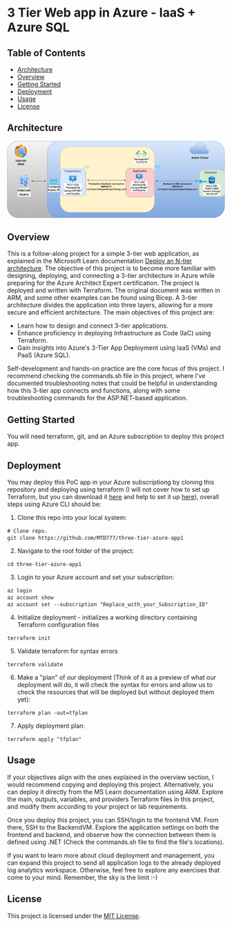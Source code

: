 # 3 Tier Web app in Azure - IaaS + Azure SQL

## Table of Contents

- [Architecture](#architecture) 
- [Overview](#overview)
- [Getting Started](#getting-started)
- [Deployment](#deployment)
- [Usage](#usage)
- [License](#license)

## Architecture

![Architecture Diagram](<https://github.com/MTD777/three-tier-azure-app1/blob/main/images/3-tier-webapp.drawio.png>)

## Overview

This is a follow-along project for a simple 3-tier web application, as explained in the Microsoft Learn documentation [Deploy an N-tier architecture][Deploy an N-tier architecture]. The objective of this project is to become more familiar with designing, deploying, and connecting a 3-tier architecture in Azure while preparing for the Azure Architect Expert certification. The project is deployed and written with Terraform. The original document was written in ARM, and some other examples can be found using Bicep. A 3-tier architecture divides the application into three layers, allowing for a more secure and efficient architecture. The main objectives of this project are:

- Learn how to design and connect 3-tier applications.
- Enhance proficiency in deploying Infrastructure as Code (IaC) using Terraform.
- Gain insights into Azure's 3-Tier App Deployment using IaaS (VMs) and PaaS (Azure SQL).

Self-development and hands-on practice are the core focus of this project. I recommend checking the commands.sh file in this project, where I've documented troubleshooting notes that could be helpful in understanding how this 3-tier app connects and functions, along with some troubleshooting commands for the ASP.NET-based application.

## Getting Started

You will need terraform, git, and an Azure subscription to deploy this project app.

## Deployment

You may deploy this PoC app in your Azure subscriptiong by cloning this repository and deploying using terraform (I will not cover how to set up Terraform, but you can download it [here](<https://developer.hashicorp.com/terraform/downloads>) and help to set it up [here](<https://learn.microsoft.com/en-us/azure/developer/terraform/get-started-cloud-shell-bash?tabs=bash>)), overall steps using Azure CLI should be:

1. Clone this repo into your local system:
```
# Clone repo. 
git clone https://github.com/MTD777/three-tier-azure-app1
```
2. Navigate to the root folder of the project:

```
cd three-tier-azure-app1
```

3. Login to your Azure account and set your subscription:

```
az login
az account show
az account set --subscription "Replace_with_your_Subscription_ID"
```

4. Initialize deployment - initializes a working directory containing Terraform configuration files

```
terraform init
```

5. Validate terraform for syntax errors

```
terraform validate
```

6. Make a "plan" of our deployment (Think of it as a preview of what our deployment will do, it will check the syntax for errors and allow us to check the resources that will be deployed but without deployed them yet):

```
terraform plan -out=tfplan
```

7. Apply deployment plan:

```
terraform apply "tfplan"
```

## Usage

If your objectives align with the ones explained in the overview section, I would recommend copying and deploying this project. Alternatively, you can deploy it directly from the MS Learn documentation using ARM. Explore the main, outputs, variables, and providers Terraform files in this project, and modify them according to your project or lab requirements.

Once you deploy this project, you can SSH/login to the frontend VM. From there, SSH to the BackendVM. Explore the application settings on both the frontend and backend, and observe how the connection between them is defined using .NET (Check the commands.sh file to find the file's locations).

If you want to learn more about cloud deployment and management, you can expand this project to send all application logs to the already deployed log analytics workspace. Otherwise, feel free to explore any exercises that come to your mind. Remember, the sky is the limit :-)

## License

This project is licensed under the [MIT License](LICENSE).

[Deploy an N-tier architecture]: https://learn.microsoft.com/en-us/training/modules/n-tier-architecture/3-deploy-n-tier-architecture
